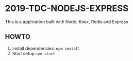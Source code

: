 # 2019-TDC-NODEJS-EXPRESS

This is a application built with Node, Knex, Redis and Express

## HOWTO

1. Install dependencies: `npm install`
2. Start setup `npm start`
